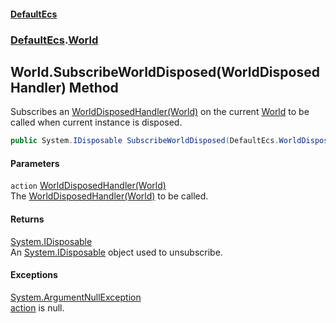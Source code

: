 #### [DefaultEcs](index.md 'index')
### [DefaultEcs](index.md#DefaultEcs 'DefaultEcs').[World](World.md 'DefaultEcs.World')
## World.SubscribeWorldDisposed(WorldDisposedHandler) Method
Subscribes an [WorldDisposedHandler(World)](WorldDisposedHandler(World).md 'DefaultEcs.WorldDisposedHandler(DefaultEcs.World)') on the current [World](World.md 'DefaultEcs.World') to be called when current instance is disposed.  
```csharp
public System.IDisposable SubscribeWorldDisposed(DefaultEcs.WorldDisposedHandler action);
```
#### Parameters
<a name='DefaultEcs_World_SubscribeWorldDisposed(DefaultEcs_WorldDisposedHandler)_action'></a>
`action` [WorldDisposedHandler(World)](WorldDisposedHandler(World).md 'DefaultEcs.WorldDisposedHandler(DefaultEcs.World)')  
The [WorldDisposedHandler(World)](WorldDisposedHandler(World).md 'DefaultEcs.WorldDisposedHandler(DefaultEcs.World)') to be called.
  
#### Returns
[System.IDisposable](https://docs.microsoft.com/en-us/dotnet/api/System.IDisposable 'System.IDisposable')  
An [System.IDisposable](https://docs.microsoft.com/en-us/dotnet/api/System.IDisposable 'System.IDisposable') object used to unsubscribe.
#### Exceptions
[System.ArgumentNullException](https://docs.microsoft.com/en-us/dotnet/api/System.ArgumentNullException 'System.ArgumentNullException')  
[action](World_SubscribeWorldDisposed(WorldDisposedHandler).md#DefaultEcs_World_SubscribeWorldDisposed(DefaultEcs_WorldDisposedHandler)_action 'DefaultEcs.World.SubscribeWorldDisposed(DefaultEcs.WorldDisposedHandler).action') is null.
